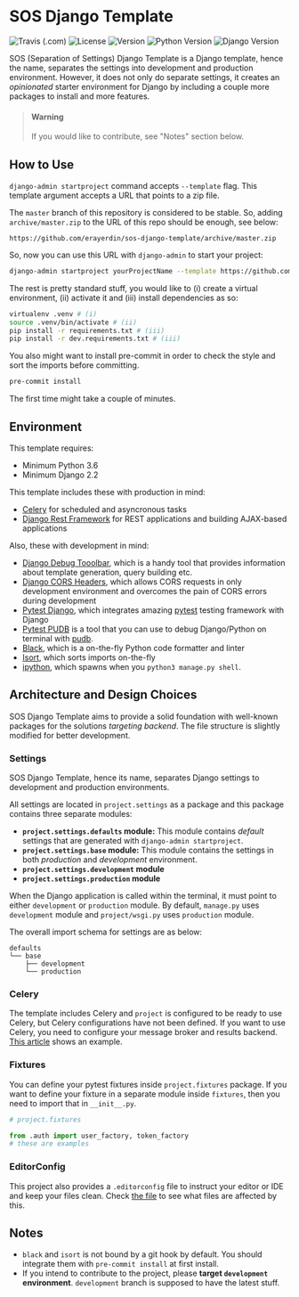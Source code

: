 # SOS Django Template

![Travis (.com)](https://img.shields.io/travis/com/erayerdin/sos-django-template/master.svg)
![License](https://img.shields.io/badge/license-WTFPL-black.svg)
![Version](https://img.shields.io/badge/version-0.3.1-green.svg)
![Python Version](https://img.shields.io/badge/-python%203.6%2B-blue.svg)
![Django Version](https://img.shields.io/badge/-django%202.2%2B-0C4B33.svg)

SOS (Separation of Settings) Django Template is a Django
template, hence the name, separates the settings into
development and production environment. However, it does
not only do separate settings, it creates an
_opinionated_ starter environment for Django by
including a couple more packages to install and more features.

 > #### Warning
 >
 > If you would like to contribute, see "Notes" section below.

## How to Use

`django-admin startproject` command accepts `--template`
flag. This template argument accepts a URL that points
to a zip file.

The `master` branch of this repository is considered to
be stable. So, adding `archive/master.zip` to the URL of
this repo should be enough, see below:

```
https://github.com/erayerdin/sos-django-template/archive/master.zip
```

So, now you can use this URL with `django-admin` to
start your project:

```bash
django-admin startproject yourProjectName --template https://github.com/erayerdin/sos-django-template/archive/master.zip
```

The rest is pretty standard stuff, you would like
to (i) create a virtual environment, (ii) activate it
and (iii) install dependencies as so:

```bash
virtualenv .venv # (i)
source .venv/bin/activate # (ii)
pip install -r requirements.txt # (iii)
pip install -r dev.requirements.txt # (iii)
```

You also might want to install pre-commit in order to
check the style and sort the imports before committing.

```bash
pre-commit install
```

The first time might take a couple of minutes.

## Environment

This template requires:

- Minimum Python 3.6
- Minimum Django 2.2

This template includes these with production in mind:

- [Celery](https://docs.celeryproject.org/en/latest/) for scheduled and asyncronous tasks
- [Django Rest Framework](http://django-rest-framework.org/) for REST applications and building AJAX-based applications

Also, these with development in mind:

- [Django Debug Tooolbar](https://django-debug-toolbar.readthedocs.io/en/latest/installation.html#getting-the-code), which is a handy tool that provides information about template generation, query building etc.
- [Django CORS Headers](https://github.com/ottoyiu/django-cors-headers), which allows CORS requests in only development environment and overcomes the pain of CORS errors during development
- [Pytest Django](https://pytest-django.readthedocs.io/en/latest/), which integrates amazing [pytest](https://docs.pytest.org/en/latest/) testing framework with Django
- [Pytest PUDB](https://github.com/wronglink/pytest-pudb) is a tool that you can
use to debug Django/Python on terminal with [pudb](https://github.com/inducer/pudb).
- [Black](https://black.readthedocs.io/en/stable/), which is a on-the-fly Python code formatter and linter
- [Isort](https://isort.readthedocs.io/en/latest/), which sorts imports on-the-fly
- [ipython](https://ipython.org/), which spawns when you `python3 manage.py shell`.

## Architecture and Design Choices

SOS Django Template aims to provide a solid foundation
with well-known packages for the solutions
_targeting backend_. The file structure is slightly
modified for better development.

### Settings

SOS Django Template, hence its name, separates Django
settings to development and production environments.

All settings are located in `project.settings` as
a package and this package contains three separate
modules:

- **`project.settings.defaults` module:** This module
  contains _default_ settings that are generated with
  `django-admin startproject`.
- **`project.settings.base` module:** This module
  contains the settings in both _production_ and
  _development_ environment.
- **`project.settings.development` module**
- **`project.settings.production` module**

When the Django application is called within the
terminal, it must point to either `development` or
`production` module. By default, `manage.py` uses
`development` module and `project/wsgi.py` uses
`production` module.

The overall import schema for settings are as below:

```
defaults
└── base
    ├── development
    └── production
```

### Celery

The template includes Celery and `project` is configured
to be ready to use Celery, but Celery configurations
have not been defined. If you want to use Celery, you
need to configure your message broker and results
backend. [This article][django_celery_article] shows
an example.

[django_celery_article]: https://realpython.com/asynchronous-tasks-with-django-and-celery/

### Fixtures

You can define your pytest fixtures inside
`project.fixtures` package. If you want to define your
fixture in a separate module inside `fixtures`, then
you need to import that in `__init__.py`.

```python
# project.fixtures

from .auth import user_factory, token_factory
# these are examples
```

### EditorConfig

This project also provides a `.editorconfig` file to instruct your editor or IDE
and keep your files clean. Check [the file](.editorconfig) to see what files are
affected by this.

## Notes

- `black` and `isort` is not bound by a git hook by default. You should
  integrate them with `pre-commit install` at first install.
 - If you intend to contribute to the project, please **target
 `development` environment**. `development` branch is supposed
 to have the latest stuff.
